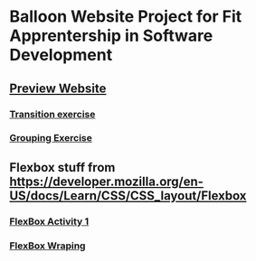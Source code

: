 # Balloon Website Project for Fit Apprentership in Software Development
## [Preview Website](https://norbertasl.github.io/Balloon-Website-Fit/index.html)


### [Transition exercise ](https://norbertasl.github.io/Balloon-Website-Fit/transitions.html)

### [Grouping Exercise](https://norbertasl.github.io/Balloon-Website-Fit/grouping.html)


## Flexbox stuff from https://developer.mozilla.org/en-US/docs/Learn/CSS/CSS_layout/Flexbox

### [FlexBox Activity 1](https://norbertasl.github.io/Balloon-Website-Fit/flexboxTesting/flexbox0.html)

### [FlexBox Wraping](https://norbertasl.github.io/Balloon-Website-Fit/flexboxTesting/flexbox-wrap0.html)
